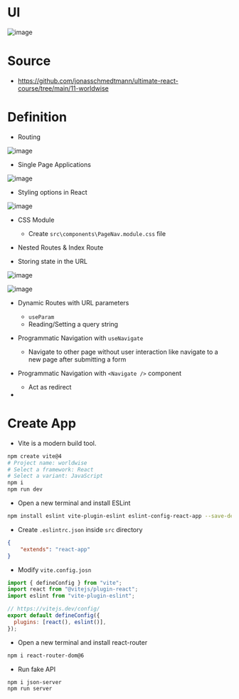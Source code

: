 # UI
![image](https://github.com/ehsan-ebadi/React/assets/64855572/b20628e0-0bfb-4180-a341-d60c768264ae)

# Source
- https://github.com/jonasschmedtmann/ultimate-react-course/tree/main/11-worldwise

# Definition
- Routing

![image](https://github.com/ehsan-ebadi/React/assets/64855572/ee5817da-8268-432f-9eb5-9ca3d0c6e45f)

- Single Page Applications

![image](https://github.com/ehsan-ebadi/React/assets/64855572/28009e3d-72a1-4256-bca7-86e291d583b7)

- Styling options in React

![image](https://github.com/ehsan-ebadi/React/assets/64855572/158c9a1b-5b55-47d2-9dbd-d52d03cb72ee)

- CSS Module
  - Create `src\components\PageNav.module.css` file

- Nested Routes & Index Route

- Storing state in the URL

![image](https://github.com/ehsan-ebadi/React/assets/64855572/fc9f4999-e07f-425f-b995-02fc07955bbd)

![image](https://github.com/ehsan-ebadi/React/assets/64855572/58e81692-e78f-43ec-aeee-0b757aede38d)

- Dynamic Routes with URL parameters
  - `useParam`
  - Reading/Setting a query string

- Programmatic Navigation with `useNavigate`
  - Navigate to other page without user interaction like navigate to a new page after submitting a form 

- Programmatic Navigation with `<Navigate />` component
  - Act as redirect 

- 

# Create App
- Vite is a modern build tool.
```bash
npm create vite@4
# Project name: worldwise
# Select a framework: React
# Select a variant: JavaScript
npm i
npm run dev
```

- Open a new terminal and install ESLint
```bash
npm install eslint vite-plugin-eslint eslint-config-react-app --save-dev
```

- Create `.eslintrc.json` inside `src` directory
```json
{
    "extends": "react-app"
}
```

- Modify `vite.config.josn`
```javascript
import { defineConfig } from "vite";
import react from "@vitejs/plugin-react";
import eslint from "vite-plugin-eslint";

// https://vitejs.dev/config/
export default defineConfig({
  plugins: [react(), eslint()],
});
```

- Open a new terminal and install react-router
```bash
npm i react-router-dom@6
```

- Run fake API
```bash
npm i json-server
npm run server 
